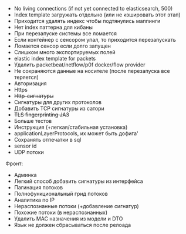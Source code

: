 * No living connections (if not yet connected to elasticsearch, 500)
* Index template загружать отдельно (или не кэшировать этот этап)
* Приходится удалять индекс чтобы подтянулись маппинги
* Нет index паттерна для кибаны
* При перезапуске системы все ломается
* Если контейнер с сенсором упал, то приходится перезапускать
* Ломается сенсор если долго запущен
* Слишком много экспортируемых полей
* elastic index template for packets
* Удалить packetbeat/netflow/p0f docker/flow provider 
* Не сохраняются данные на носителе (после перезапуска все теряется)
* Авторизация
* Https
* ~~Http-сигнатуры~~
* Сигнатуры для других протоколов
* Добавить TCP сигнатуры из сатори
* ~~TLS fingerprinting JA3~~
* Больше тестов
* Инструкция (+легкая/стабильная установка)
* applicationLayerProtocols, их может быть дофига'
* Сохранять отпечатки в sql
* sensor id
* UDP потоки

Фронт:
* Админка
* Легкий способ добавить сигнатуры из интерфейса
* Пагинация потоков
* Полнофункциональный грид потоков
* Аналитика по IP
* Нераспознанные потоки (+добавление сигнатур)
* Похожие потоки (в нераспознанных)
* Удалить MAC назначения из модели и DTO
* Язык не должен сбрасываться после релоада

